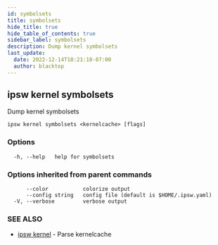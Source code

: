 ```yaml
---
id: symbolsets
title: symbolsets
hide_title: true
hide_table_of_contents: true
sidebar_label: symbolsets
description: Dump kernel symbolsets
last_update:
  date: 2022-12-14T18:21:18-07:00
  author: blacktop
---
```

## ipsw kernel symbolsets

Dump kernel symbolsets

```
ipsw kernel symbolsets <kernelcache> [flags]
```

### Options

```
  -h, --help   help for symbolsets
```

### Options inherited from parent commands

```
      --color           colorize output
      --config string   config file (default is $HOME/.ipsw.yaml)
  -V, --verbose         verbose output
```

### SEE ALSO

* [ipsw kernel](/docs/cli/ipsw/kernel)	 - Parse kernelcache

